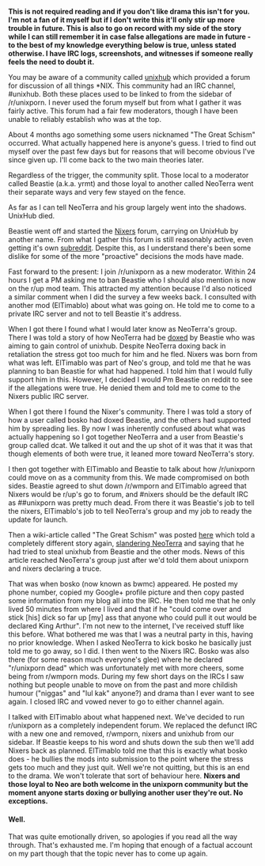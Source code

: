 **This is not required reading and if you don't like drama this isn't for you. I'm not a fan of it myself but if I don't write this it'll only stir up more trouble in future. This is also to go on record with my side of the story while I can still remember it in case false allegations are made in future - to the best of my knowledge everything below is true, unless stated otherwise. I have IRC logs, screenshots, and witnesses if someone really feels the need to doubt it.**

You may be aware of a community called [unixhub](http://www.unixhub.net/) which provided a forum for discussion of all things *NIX. This community had an IRC channel, #unixhub. Both these places used to be linked to from the sidebar of /r/unixporn. I never used the forum myself but from what I gather it was fairly active. This forum had a fair few moderators, though I have been unable to reliably establish who was at the top.

About 4 months ago something some users nicknamed "The Great Schism" occurred. What actually happened here is anyone's guess. I tried to find out myself over the past few days but for reasons that will become obvious I've since given up. I'll come back to the two main theories later.

Regardless of the trigger, the community split. Those local to a moderator called Beastie (a.k.a. yrmt) and those loyal to another called NeoTerra went their separate ways and very few stayed on the fence.

As far as I can tell NeoTerra and his group largely went into the shadows. UnixHub died.

Beastie went off and started the [Nixers](http://nixers.net/) forum, carrying on UnixHub by another name. From what I gather this forum is still reasonably active, even getting it's own [subreddit](https://pay.reddit.com/r/wmporn/). Despite this, as I understand there's been some dislike for some of the more "proactive" decisions the mods have made.

Fast forward to the present: I join /r/unixporn as a new moderator. Within 24 hours I get a PM asking me to ban Beastie who I should also mention is now on the r/up mod team. This attracted my attention because I'd also noticed a similar comment when I did the survey a few weeks back. I consulted with another mod (ElTimablo) about what was going on. He told me to come to a private IRC server and not to tell Beastie it's address.

When I got there I found what I would later know as NeoTerra's group. There I was told a story of how NeoTerra had be [doxed](http://www.urbandictionary.com/define.php?term=doxing) by Beastie who was aiming to gain control of unixhub. Despite NeoTerra doxing back in retaliation the stress got too much for him and he fled. Nixers was born from what was left. ElTimablo was part of Neo's group, and told me that he was planning to ban Beastie for what had happened. I told him that I would fully support him in this. However, I decided I would Pm Beastie on reddit to see if the allegations were true. He denied them and told me to come to the Nixers public IRC server.

When I got there I found the Nixer's community. There I was told a story of how a user called bosko had doxed Beastie, and the others had supported him by spreading lies. By now I was inherently confused about what was actually happening so I got together NeoTerra and a user from Beastie's group called dcat. We talked it out and the up shot of it was that it was that though elements of both were true, it leaned more toward NeoTerra's story.

I then got together with ElTimablo and Beastie to talk about how /r/unixporn could move on as a community from this. We made compromised on both sides. Beastie agreed to shut down /r/wmporn and ElTimablo agreed that Nixers would be r/up's go to forum, and #nixers should be the default IRC as ##unixporn was pretty much dead. From there it was Beastie's job to tell the nixers, ElTimablo's job to tell NeoTerra's group and my job to ready the update for launch.

Then a wiki-article called "The Great Schism" was posted [here](http://wiki.nixers.net/doku.php?id=great_schism) which told a completely different story again, [slandering NeoTerra](http://wiki.nixers.net/lib/exe/fetch.php?t=1400891959&w=500&h=281&tok=39a32d&media=8vyiptz.jpg) and saying that he had tried to steal unixhub from Beastie and the other mods. News of this article reached NeoTerra's group just after we'd told them about unixporn and nixers declaring a truce.

That was when bosko (now known as bwmc) appeared. He posted my phone number, copied my Google+ profile picture and then copy pasted some information from my blog all into the IRC. He then told me that he only lived 50 minutes from where I lived and that if he "could come over and stick [his] dick so far up [my] ass that anyone who could pull it out would be declared King Arthur". I'm not new to the internet, I've received stuff like this before. What bothered me was that I was a neutral party in this, having no prior knowledge. When I asked NeoTerra to kick bosko he basically just told me to go away, so I did. I then went to the Nixers IRC. Bosko was also there (for some reason much everyone's glee) where he declared "r/unixporn dead" which was unfortunately met with more cheers, some being from r/wmporn mods. During my few short days on the IRCs I saw nothing but people unable to move on from the past and more childish humour ("niggas" and "lul kak" anyone?) and drama than I ever want to see again. I closed IRC and vowed never to go to either channel again.

I talked with ElTimablo about what happened next. We've decided to run r/unixporn as a completely independent forum. We replaced the defunct IRC with a new one and removed, r/wmporn, nixers and unixhub from our sidebar. If Beastie keeps to his word and shuts down the sub then we'll add Nixers back as planned. ElTimablo told me that this is exactly what bosko does - he bullies the mods into submission to the point where the stress gets too much and they just quit. Well we're not quitting, but this is an end to the drama. We won't tolerate that sort of behaviour here. **Nixers and those loyal to Neo are both welcome in the unixporn community but the moment anyone starts doxing or bullying another user they're out. No exceptions.**


#### Well.

That was quite emotionally driven, so apologies if you read all the way through. That's exhausted me. I'm hoping that enough of a factual account on my part though that the topic never has to come up again.
